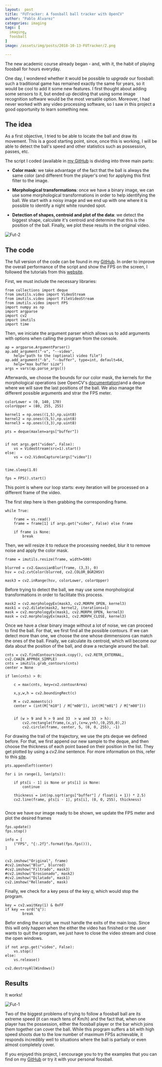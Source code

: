 ```yaml
---
layout:  post
title: "FUTracker: A foosball ball tracker with OpenCV"
author: "Pablo Álvarez"
categories: imaging
tags: [
  imaging,
  foosball
]
image: /assets/img/posts/2018-10-13-FUTracker/2.png

---
```


The new academic course already began - and, with it, the habit of playing foosball for hours everyday.

One day, I wondered whether it would be possible to *upgrade* our foosball: such a traditional game has remained exactly the same for years, so it would be cool to add it some new features. I first thought about adding some sensors to it, but ended up deciding that using some image recognition software would be the most versatile option. Moreover, I had never worked with any video processing software, so I saw in this project a good opportunity to learn something new.

## The idea

As a first objective, I tried to be able to locate the ball and draw its movement. This is a good starting point, since, once this is working, I will be able to detect the ball's speed and other statistics such as possession, passes, etc.

The script I coded (available in [my GitHub](https://github.com/pepassaco/FUTracker) is dividing into three main parts:

- **Color mask**: we take advantage of the fact that the ball is always the same color (and different from the player's one) for applying this first filter to the image.

- **Morphological transformations**: once we have a binary image, we can use some morphological transformations in order to help identifying the ball. We start with a noisy image and we end up with one where it is possible to identify a night white rounded spot.

- **Detection of shapes, centroid and plot of the data**: we detect the biggest shape, calculate it's centroid and determine that this is the position of the ball. Finally, we plot these results in the original video.

![Fut-2](/assets/img/posts/2018-10-13-FUTracker/1.jpg)

## The code

The full version of the code can be found in my [GitHub](https://github.com/pepassaco/FUTracker). In order to improve the overall performance of the script and show the FPS on the screen, I followed the tutorials from this [website](https://www.pyimagesearch.com/2015/12/28/increasing-raspberry-pi-fps-with-python-and-opencv/). 

First, we must include the necessary libraries:

```python=
from collections import deque
from imutils.video import VideoStream
from imutils.video import FileVideoStream
from imutils.video import FPS
import numpy as np
import argparse
import cv2
import imutils
import time
```
Then, we iniciate the argument parser which allows us to add arguments with options when calling the program from the console.

``` python=
ap = argparse.ArgumentParser()
ap.add_argument("-v", "--video",
	help="path to the (optional) video file")
ap.add_argument("-b", "--buffer", type=int, default=64,
	help="max buffer size")
args = vars(ap.parse_args())
```
Afterwards, we choose the bounds for our color mask, the kernels for the morphological operations (see OpenCV's [documentation](https://www.tutorialspoint.com/opencv/opencv_morphological_operations.htm))and a deque where we will save the last positions of the ball. We also manage the different possible arguments and strar the FPS meter. 

``` python=
colorLower = (0, 140, 170)
colorUpper = (80, 255, 255)

kernel1 = np.ones((1,5),np.uint8)
kernel2 = np.ones((5,5),np.uint8)
kernel3 = np.ones((3,3),np.uint8)

pts = deque(maxlen=args["buffer"])


if not args.get("video", False):
	vs = VideoStream(src=1).start()
else:
	vs = cv2.VideoCapture(args["video"])
 

time.sleep(1.0)

fps = FPS().start()
```
This point is where our loop starts: evey iteration will be processed on a different frame of the video.

The first step here is then grabbing the corresponding frame.

```python=
while True:

	frame = vs.read()
	frame = frame[1] if args.get("video", False) else frame

	if frame is None:
		break
```
Then, we will resize it to reduce the processing needed, blur it to remove noise and apply the color mask.

```python=
frame = imutils.resize(frame, width=500)
	
blurred = cv2.GaussianBlur(frame, (3,3), 0)
hsv = cv2.cvtColor(blurred, cv2.COLOR_BGR2HSV)

mask3 = cv2.inRange(hsv, colorLower, colorUpper)
```
Before trying to detect the ball, we may use some morphological transformations in order to facilitate this process.
```python=
mask2 = cv2.morphologyEx(mask3, cv2.MORPH_OPEN, kernel3)
mask1 = cv2.dilate(mask2, kernel2, iterations=1)
mask = cv2.morphologyEx(mask1, cv2.MORPH_OPEN, kernel3)
mask = cv2.morphologyEx(mask1, cv2.MORPH_CLOSE, kernel3)
```
Once we have a clear binary image without a lot of noise, we can proceed to find the ball. For that, we first find all the possible contours. If we can detect more than one, we choose the one whose dimmensions can match the ones of the ball. Finally, we calculate its centroid, which will become our data about the position of the ball, and draw a rectangle around the ball.

```python=
cnts = cv2.findContours(mask.copy(), cv2.RETR_EXTERNAL, cv2.CHAIN_APPROX_SIMPLE)
cnts = imutils.grab_contours(cnts)
center = None

if len(cnts) > 0:

    c = max(cnts, key=cv2.contourArea)

    x,y,w,h = cv2.boundingRect(c) 

    M = cv2.moments(c)
    center = (int(M["m10"] / M["m00"]), int(M["m01"] / M["m00"]))

        
    if (w > 9 and h > 9 and 33  > w and 33  > h):
        cv2.rectangle(frame,(x,y),(x+w,y+h),(0,255,0),2)
        cv2.circle(frame, center, 5, (0, 0, 255), -1)
```

For drawing the trail of the trajectory, we use the pts deque we defined before. For that, we first append our new sample to the deque, and then choose the thickness of each point based on their position in the list. They get plotted by using a *cv2.line* sentence. For more information on this, refer to this [site](https://www.pyimagesearch.com/2015/09/14/ball-tracking-with-opencv/).
```python=
pts.appendleft(center)

for i in range(1, len(pts)):

    if pts[i - 1] is None or pts[i] is None:
        continue
        
    thickness = int(np.sqrt(args["buffer"] / float(i + 1)) * 2.5)
    cv2.line(frame, pts[i - 1], pts[i], (0, 0, 255), thickness)
 
```
Once we have our image ready to be shown, we update the FPS meter and plot the desired frames

```python=
fps.update()
fps.stop()

info = [
    ("FPS", "{:.2f}".format(fps.fps())),
]


cv2.imshow("Original", frame)
#cv2.imshow("Blur", blurred)
#cv2.imshow("Filtrado", mask3)
#cv2.imshow("Erosionado", mask2)
#cv2.imshow("Dilatado", mask1)
cv2.imshow("Rellenado", mask)
````

Finally, we check for a key pess of the key *q*, which would stop the program.

```python=
key = cv2.waitKey(1) & 0xFF
if key == ord("q"):
		break
```
Befor ending the script, we must handle the exits of the main loop. Since this will only happen when the either the video has finished or the user wants to quit the program, we just have to close the video stream and close the open windows.
```python=
if not args.get("video", False):
    vs.stop()
else:
    vs.release()

cv2.destroyAllWindows()
```
## Results

It works!

![Fut-1](/assets/img/posts/2018-10-13-FUTracker/3.jpg)

Two of the biggest problems of trying to follow a foosball ball are its extreme speed (it can reach tens of Km/h) and the fact that, when one player has the possession, either the foosball player or the bar which joins them together can cover the ball. While this program suffers a bit with high speed shoots due to the low number of maximum FPSs achievable, it responds incredibly well to situations where the ball is partially or even almost completely cover.

If you enjoyed this project, I encourage you to try the examples that you can find on my [GitHub](https://github.com/pepassaco/FUTracker) or try it with your personal foosball.
